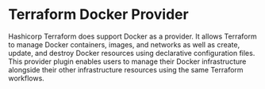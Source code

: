 # Terraform Docker Provider

Hashicorp Terraform does support Docker as a provider. It allows Terraform to manage Docker containers, images, and networks as well as create, update, and destroy Docker resources using declarative configuration files. This provider plugin enables users to manage their Docker infrastructure alongside their other infrastructure resources using the same Terraform workflows.
